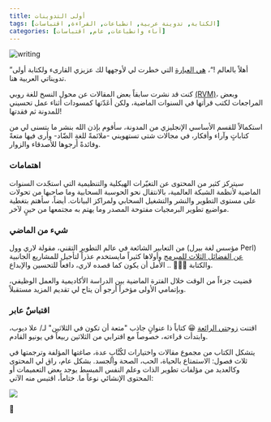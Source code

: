 ```yaml
---
title: أولى التدوينات
tags: [الكتابة, تدوينة عربية, انطباعات, القراءة, اقتباسات]
categories: [آىاء وانطباعات, عام, اقتباسات]
---
```


<img src="{{ site.baseurl_root }}/public/images/writing.jpg" class="post-image resize-sm center-image" alt="writing" />

”أهلاً بالعالم !“، [هي العبارة](https://en.wikipedia.org/wiki/%22Hello,_World!%22_program) التي خطرت لي لأوجهها لك عزيزي القارىء ولكتابة أولى تدويناتي العربية هنا.

كنت قد نشرت سابقاً بعض المقالات عن محول النسخ للغة روبي [(RVM)](https://rvm.io/)، وبعض المراجعات لكتب قرأتها في السنوات الماضية، ولكن أعَدّتها كمسودات أثناء عمل تحسيني للمدونة ثم فقدتها!

استكمالاً للقسم الأساسي الإنجليزي من المدونة، سأقوم بإذن الله بنشر ما يتسنى لي من كتاباتٍ وآراء وأفكار، في مجالات شتى تستهويني -ملائمةً للغةِ الضّاد- وأرى فيها متعةً وفائدةً أرجوها للأصدقاء والزوار. 

<!-- post-excerpt -->

### **اهتمامات**

سيتركز كثير من المحتوى عن التغيّرات الهيكلية والتنظيمية التي استجّدت السنوات الماضية لأنظمة الشبكة العالمية، بالانتقال نحو الحوسبة السحابية وما صاحبها من تحولات على مستوى التطوير والنشر والتشغيل السحابي ولمراكز البيانات. أيضاً، سأهتم بتغطية مواضيع تطوير البرمجيات مفتوحة المصدر وما يهتم به مجتمعها من حينٍ لآخر.

### **شيء من الماضي**

من التعابير الشائعة في عالم التطوير التقني، مقولة لاري وول (مؤسس لغة بيرل Perl) [عن الفضائل الثلاث للمبرمج](https://www.threevirtues.com/) وأولاها كثيراً مايستخدم عذراً لتأجيل للمشاريع الجانبية والكتابة 🤷🏻‍♂️ .. الأمل أن يكون كما قصده لاري، دافعاً للتحسين والإبداع.

قضيت جزءاً من الوقت خلال الفترة الماضية بين الدراسة الأكاديمية والعمل الوظيفي، وبإتمامي الأولى مؤخراً أرجو أن يتاح لي تقديم المزيد مستقبلاً.

### **اقتباسٌ عابر**

اقتنت [زوجتي الرائعة](https://twitter.com/zohor92) 😀 كتاباً ذا عنوانٍ جاذب "متعة أن تكون في الثلاثين" لـ/ علا ديوب، وابتدأت قراءته، خصوصاً مع اقترابي من الثلاثين ربيعاً في يونيو القادم.

يتشكل الكتاب من مجموع مقالات واختيارات لكُتَّابٍ عدة، صاغتها المؤلفة وترجمتها في ثلاث فصول: الاستمتاع بالحياة، الحب، الصحة والجسد. بشكل عام، راق لي المحتوى وكالعديد من مؤلفات تطوير الذات وعلم النفس المبسط يوجد بعض التعميمات أو المحتوى الإنشائي نوعاً ما. ختاماً، اقتبس منه الآتي:

<img src="{{ site.baseurl_root }}/public/images/to-be-in-30s-book.jpg" class="post-image resize-md center-image" />

🌹

